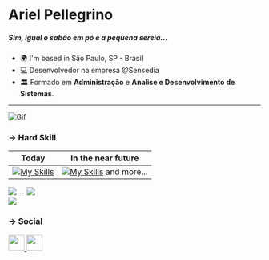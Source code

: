 
# Ariel Pellegrino
##### Sim, igual o sabão em pó e a pequena sereia...
- 🌍 I'm based in São Paulo, SP - Brasil
- 💻  Desenvolvedor na empresa @Sensedia
- 🏛️ Formado em <b>Administração</b> e <b>Analise e Desenvolvimento de Sistemas</b>.
-------------------------------------------------
![Gif](https://media3.giphy.com/media/v1.Y2lkPTc5MGI3NjExdXUyemt2MWUxNnI2aXZhZ2U4NW56eWF4Z2V6ZTFqcXZhejRqMWZxNCZlcD12MV9pbnRlcm5hbF9naWZfYnlfaWQmY3Q9Zw/yjI5G3pE3NH3O/giphy.gif)

###  → Hard Skill

| Today | In the near future |
|----------|----------|
| [![My Skills](https://skillicons.dev/icons?i=js,ts,tailwind,react,next,nodejs,jest,mongo,postgres,python,django,postman,docker,api&perline=6)](https://skillicons.dev)  | [![My Skills](https://skillicons.dev/icons?i=vue,nuxt,flask,fastapi,aws,azure,vitest,angular,api,api,api,api,api&perline=6)](https://skillicons.dev) and more...|




![](http://github-profile-summary-cards.vercel.app/api/cards/repos-per-language?username=arielpellegrino&theme=tokyonight)               -- ![](http://github-profile-summary-cards.vercel.app/api/cards/stats?username=arielpellegrino&theme=tokyonight)  
  ![](http://github-profile-summary-cards.vercel.app/api/cards/profile-details?username=arielpellegrino&theme=tokyonight)
 


###  → Social

<a  href="https://www.linkedin.com/in/aripellegrino"  target="_blank"  rel="noreferrer">  <picture>  <source  media="(prefers-color-scheme: dark)"  srcset="https://raw.githubusercontent.com/danielcranney/readme-generator/main/public/icons/socials/linkedin-dark.svg"  />  <source  media="(prefers-color-scheme: light)"  srcset="https://raw.githubusercontent.com/danielcranney/readme-generator/main/public/icons/socials/linkedin.svg"  />  <img  src="https://raw.githubusercontent.com/danielcranney/readme-generator/main/public/icons/socials/linkedin.svg"  width="32"  height="32"  />  </picture>  </a> <a  href="https://www.youtube.com/@ArielPellegrino"  target="_blank"  rel="noreferrer">  <picture>  <source  media="(prefers-color-scheme: dark)"  srcset="https://raw.githubusercontent.com/danielcranney/readme-generator/main/public/icons/socials/youtube.svg"  />  <source  media="(prefers-color-scheme: light)"  srcset="https://raw.githubusercontent.com/danielcranney/readme-generator/main/public/icons/socials/youtube.svg"  />  <img  src="https://raw.githubusercontent.com/danielcranney/readme-generator/main/public/icons/socials/youtube.svg"  width="32"  height="32"  />  </picture>  </a> 


